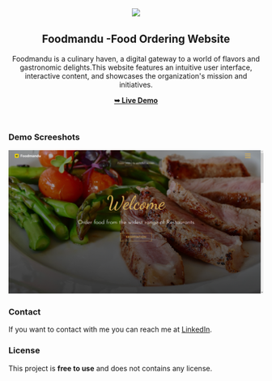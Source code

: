 <div align="center">
<img src="./images/logo.png" style="width: 240px;" />

  <h2 align="center">Foodmandu -Food Ordering Website </h2>

Foodmandu is a culinary haven, a digital gateway to a world of flavors and gastronomic delights.This website features an intuitive user interface,
interactive content, and showcases the organization's
mission and initiatives.

<a href="https://foodmandunepal.netlify.app/"><strong>➥ Live Demo</strong></a>

</div>

<br />

### Demo Screeshots

![Foodmandu Desktop Demo](./images/foodmandu.png "https://foodmandunepal.netlify.app/")

### Contact

If you want to contact with me you can reach me at [LinkedIn](https://www.linkedin.com/in/stha-rabin/).

### License

This project is **free to use** and does not contains any license.
